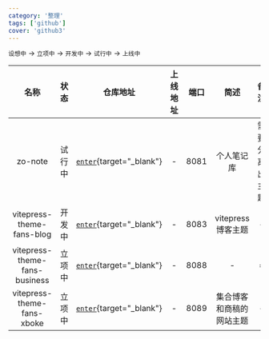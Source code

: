 ```yaml
---
category: '整理'
tags: ['github']
cover: 'github3'
---
```


`设想中` -> `立项中` -> `开发中` -> `试行中` -> `上线中` 

|名称|状态|仓库地址|上线地址|端口|简述|备注|
|:---:|:---:|:---:|:---:|:---:|:---:|:---:|
|zo-note|试行中| [`enter`](https://github.com/hengqianfan/zo-notes){target="_blank"} |-|8081|个人笔记库|需要分离出主题|
|vitepress-theme-fans-blog|开发中|[`enter`](https://github.com/hengqianfan/vitepress-theme-fans-blog){target="_blank"} |-| 8083|vitepress博客主题|-|
|vitepress-theme-fans-business|立项中| [`enter`](https://github.com/hengqianfan/vitepress-theme-fans-blog){target="_blank"}|-|8088|-|=|
|vitepress-theme-fans-xboke|立项中| [`enter`](https://github.com/hengqianfan/vitepress-theme-fans-blog){target="_blank"}|-|8089|集合博客和商稿的网站主题|-|

